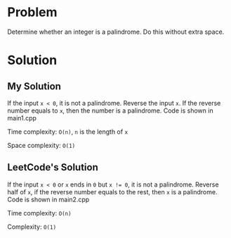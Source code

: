 # Problem
Determine whether an integer is a palindrome. Do this without extra space.

# Solution
## My Solution
If the input `x < 0`, it is not a palindrome.  Reverse the input `x`. If the reverse number equals to `x`, then the number is a palindrome. Code is shown in main1.cpp

Time complexity: `O(n)`, `n` is the length of `x`

Space complexity: `O(1)`

## LeetCode's Solution
If the input `x < 0` or `x` ends in `0` but `x != 0`, it is not a palindrome. Reverse half of `x`, if the reverse number equals to the rest, then `x` is a palindrome. Code is shown in main2.cpp

Time complexity: `O(n)`

Complexity: `O(1)`
